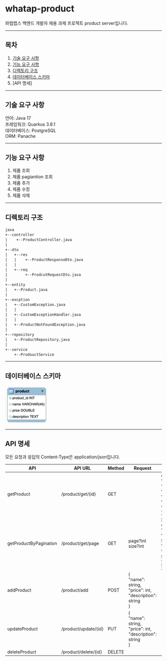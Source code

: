 # whatap-product

와탭랩스 백엔드 개발자 채용 과제 프로젝트 product server입니다.

---
## 목차
1. [기술 요구 사항](#기술-요구-사항)
2. [기능 요구 사항](#기능-요구-사항)
3. [디렉토리 구조](#디렉토리-구조)
4. [데이터베이스 스키마](#데이터베이스-스키마)
5. [API 명세]

---

## 기술 요구 사항

언어: Java 17 <br>
프레임워크: Quarkus 3.8.1 <br>
데이터베이스: PostgreSQL <br>
ORM: Panache

---

## 기능 요구 사항

1. 제품 조회
2. 제품 pagiantion 조회
3. 제품 추가
4. 제품 수정
5. 제품 삭제

---

## 디렉토리 구조
```
java
+--controller
|    +--ProductController.java
|
+--dto
|   +--res
|   |    +--ProductResponseDto.java
|   |
|   +--req
|        +--ProdcutRequestDto.java
|
+--entity
|   +--Product.java
|
+--excption
|   +--CustomException.java
|   |
|   +--CustomExceptionHandler.java
|   |
|   +--ProductNotFoundException.java
|
+--repository
|   +--ProductRepository.java
|
+--service
    +--ProdouctService
```
---

## 데이터베이스 스키마
![img.png](product.png)

---

## API 명세

모든 요청과 응답의 Content-Type은 application/json입니다.

| API                      | API URL                | Method   | Request                                                               | Response                                                                                       | StatusCode  |
|--------------------------|------------------------|----------|-----------------------------------------------------------------------|------------------------------------------------------------------------------------------------|-------------|
| getProduct               | /product/get/{id}      | GET      |                                                                       | {<br>"id": Long,<br>"name": "String",<br>"price": Float,<br>"description": "String"<br>}       | 200         |
| getProductByPagination   | /product/get/page      | GET      | page?int<br>size?int                                                  | [<br> {<br>"id": int,<br>"name: String,<br>"price": int,<br>"description": String<br> }<br>]   | 200         |
| addProduct               | /product/add           | POST     | {<br>"name": string,<br>"price": int,<br>"description": string<br>}   |                                                                                                | 201         |
| updateProduct            | /product/update/{id}   | PUT      | {<br>"name": string,<br>"price": int,<br>"description": string<br>}   |                                                                                                | 201         |
| deleteProduct            | /product/delete/{id}   | DELETE   |                                                                       |                                                                                                | 204         |